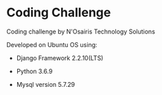 # Coding Challenge
Coding challenge by N'Osairis Technology Solutions

Developed on Ubuntu OS using:

- Django Framework 2.2.10(LTS)

- Python 3.6.9

- Mysql version 5.7.29



